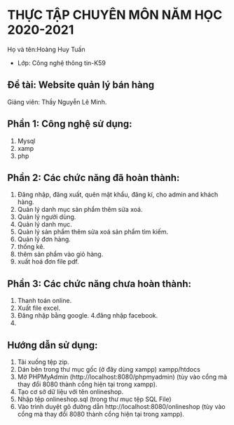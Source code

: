 # THỰC TẬP CHUYÊN MÔN NĂM HỌC 2020-2021
Họ và tên:Hoàng Huy Tuấn
* Lớp: Công nghệ thông tin-K59

## Đề tài: Website quản lý bán hàng 
Giảng viên: Thầy Nguyễn Lê Minh. 

## Phần 1: Công nghệ sử dụng:
1. Mysql
2. xamp
3. php

## Phần 2: Các chức năng đã hoàn thành:
1. Đăng nhập, đăng xuất, quên mật khẩu, đăng kí, cho admin and khách hàng.
2. Quản lý danh mục sản phẩm thêm sửa xoá.
3. Quản lý người dùng.
4. Quản lý danh mục.
5. Quản lý sản phẩm thêm sửa xoá sản phẩm tìm kiếm.
6. Quản lý đơn hàng.
7. thống kê.
8. thêm sản phẩm vào giỏ hàng.
9. xuất hoá đơn file pdf.


## Phần 3: Các chức năng chưa hoàn thành:
1. Thanh toán online.
2. Xuất file excel.
3. Đăng nhập bằng google.
4.đăng nhập facebook.
5.

## Hướng dẫn sử dụng:

1. Tải xuống tệp zip.
2. Dán bên trong thư mục gốc (ở đây dùng xampp) xampp/htdocs
3. Mở PHPMyAdmin (http://localhost:8080/phpmyadmin) (tùy vào cổng mà thay đổi 8080 thành cổng hiện tại trong xampp).
4. Tạo cơ sở dữ liệu với tên onlineshop.
5. Nhập tệp onlineshop.sql (trong thư mục tệp SQL File)
6. Vào trình duyệt gõ đường dẫn http://localhost:8080/onlineshop (tùy vào cổng mà thay đổi 8080 thành cổng hiện tại trong xampp).

